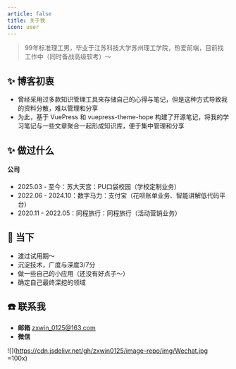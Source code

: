 ```yaml
---
article: false
title: 关于我
icon: user
---
```


> 99年标准理工男，毕业于江苏科技大学苏州理工学院，热爱前端，目前找工作中（同时备战高级软考）～

## ✨ 博客初衷

- 曾经采用过多款知识管理工具来存储自己的心得与笔记，但是这种方式导致我的资料分散，难以管理和分享
- 为此，基于 VuePress 和 vuepress-theme-hope 构建了开源笔记，将我的学习笔记与一些文章聚合一起形成知识库，便于集中管理和分享

## ✨ 做过什么

#### 公司

- 2025.03 - 至今：苏大天宫：PU口袋校园（学校定制业务）
- 2022.06 - 2024.10：数字马力：支付宝（花呗账单业务、智能讲解低代码平台）
- 2020.11 - 2022.05：同程旅行：同程旅行（活动营销业务）
<!-- 
#### 开源：

- 还没有好点子～ -->

## 🚀 当下

- 渡过试用期～
- 沉淀技术，广度与深度3/7分
- 做一些自己的小应用（还没有好点子～）
- 确定自己最终深挖的领域

## ☎️ 联系我

- **邮箱** zxwin_0125@163.com
- **微信** 

![](https://cdn.jsdelivr.net/gh/zxwin0125/image-repo/img/Wechat.jpg =100x)